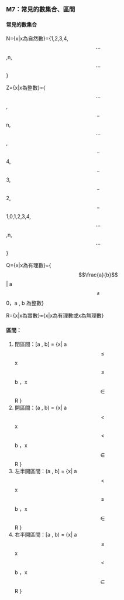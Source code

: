 ### M7：常見的數集合、區間

#### 常見的數集合

N={x\|x為自然數}={1,2,3,4,$$\cdots $$ ,n,$$\cdots $$}

Z={x\|x為整數}={$$\cdots $$ ,$$-$$n,$$\cdots $$,$$-$$4,$$-$$3,$$-$$2,$$-$$1,0,1,2,3,4,$$\cdots $$ ,n,$$\cdots $$}

Q={x\|x為有理數}={$$\frac{a}{b}$$\| a$$\neq$$ 0，a , b 為整數}

R={x\|x為實數}={x\|x為有理數或x為無理數}

#### 區間：

1. 閉區間：\[a , b\] = {x\| a$$\leq $$ x $$\leq $$ b ，x $$\in$$ R }
2. 開區間：\(a , b\) = {x\| a $$<$$ x  $$<$$  b ，x $$\in$$ R }
3. 左半開區間：\(a , b\] = {x\| a $$<$$  x $$\leq $$ b ，x $$\in$$ R }
4. 右半開區間：\[a , b\) = {x\| a$$\leq $$ x  $$<$$  b ，x $$\in$$ R }



